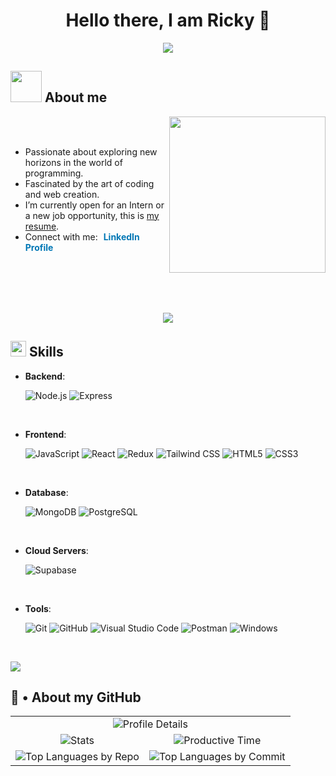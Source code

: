 <!-- Intro  -->
<h1 align="center">Hello there, I am Ricky 👋</h1>

<p align="center">
  <a href="https://github.com/DenverCoder1/readme-typing-svg">
    <img src="https://readme-typing-svg.demolab.com/?lines=I%20am%20a%20Full%20Stack%20Developer&font=Fira%20Code&center=true&width=440&height=45&color=%237a34eb&vCenter=true&pause=1000&size=22" />
  </a>
</p>

## <picture><img src="https://github.com/7oSkaaa/7oSkaaa/blob/main/Images/about_me.gif?raw=true" width="50px"></picture> About me

<picture> <img align="right" src="https://github.com/7oSkaaa/7oSkaaa/blob/main/Images/Right_Side.gif?raw=true" width="250px"></picture>

<br><br>

- Passionate about exploring new horizons in the world of programming.
- Fascinated by the art of coding and web creation.
- I’m currently open for an Intern or a new job opportunity, this is [my resume](https://drive.google.com/file/d/1MnXXoCEqNee1W6tyyIC8EsC71qZSpRN6/view?usp=drive_link).
- Connect with me: <span style="margin-left: 5px;">
  <a href="https://www.linkedin.com/in/wascharapong-phumoon" style="text-decoration: none; color: #0077b5; font-weight: bold;">
    LinkedIn Profile
  </a>
</span>

<br>
<br>
<br>
<br>
<p align="center">

<img src="https://user-images.githubusercontent.com/73097560/115834477-dbab4500-a447-11eb-908a-139a6edaec5c.gif">

## <img src="https://media2.giphy.com/media/QssGEmpkyEOhBCb7e1/giphy.gif?cid=ecf05e47a0n3gi1bfqntqmob8g9aid1oyj2wr3ds3mg700bl&rid=giphy.gif" width="25"><b> Skills</b>

<p align="center">

- **Backend**:

    ![Node.js](https://img.shields.io/badge/Node.js%20-%23339933.svg?style=for-the-badge&logo=node.js&logoColor=white)
    ![Express](https://img.shields.io/badge/Express%20-%23000000.svg?style=for-the-badge&logo=express&logoColor=white)

<br>   
    
- **Frontend**:

   ![JavaScript](https://img.shields.io/badge/JavaScript%20-%23F7DF1E.svg?style=for-the-badge&logo=javascript&logoColor=black)
   ![React](https://img.shields.io/badge/React%20-%2361DAFB.svg?style=for-the-badge&logo=react&logoColor=black)
   ![Redux](https://img.shields.io/badge/Redux%20-%23764ABC.svg?style=for-the-badge&logo=redux&logoColor=white)
   ![Tailwind CSS](https://img.shields.io/badge/Tailwind%20CSS%20-%2306B6D4.svg?style=for-the-badge&logo=tailwind-css&logoColor=white)
   ![HTML5](https://img.shields.io/badge/HTML5%20-%23E34F26.svg?style=for-the-badge&logo=html5&logoColor=white)
   ![CSS3](https://img.shields.io/badge/CSS3%20-%231572B6.svg?style=for-the-badge&logo=css3&logoColor=white)

<br>

- **Database**:

    ![MongoDB](https://img.shields.io/badge/MongoDB%20-%2347A248.svg?style=for-the-badge&logo=mongodb&logoColor=white)
    ![PostgreSQL](https://img.shields.io/badge/PostgreSQL%20-%23336791.svg?style=for-the-badge&logo=postgresql&logoColor=white)
  
<br>

- **Cloud Servers**:

    ![Supabase](https://img.shields.io/badge/Supabase%20-%233ECF8E.svg?style=for-the-badge&logo=supabase&logoColor=white)
    
<br>

- **Tools**:

    ![Git](https://img.shields.io/badge/Git%20-%23F05033.svg?style=for-the-badge&logo=git&logoColor=white)
    ![GitHub](https://img.shields.io/badge/GitHub%20-%23121011.svg?style=for-the-badge&logo=github&logoColor=white)
    ![Visual Studio Code](https://img.shields.io/badge/Visual%20Studio%20Code-0078d7.svg?style=for-the-badge&logo=visual-studio-code&logoColor=white)
    ![Postman](https://img.shields.io/badge/Postman-%23FF6C37.svg?style=for-the-badge&logo=postman&logoColor=white)
    ![Windows](https://img.shields.io/badge/Windows-%230078D6.svg?style=for-the-badge&logo=windows&logoColor=white) 

<br>

</p>

<img src="https://user-images.githubusercontent.com/73097560/115834477-dbab4500-a447-11eb-908a-139a6edaec5c.gif">

## 🐙 • About my GitHub 

<table align="center">
  <tr>
    <td colspan="2" align="center">
      <img src="http://github-profile-summary-cards.vercel.app/api/cards/profile-details?username=Rikuneko&theme=tokyonight" alt="Profile Details" />
    </td>
  </tr>
  <tr>
    <td align="center">
      <img src="http://github-profile-summary-cards.vercel.app/api/cards/stats?username=Rikuneko&theme=tokyonight" alt="Stats" />
    </td>
    <td align="center">
      <img src="http://github-profile-summary-cards.vercel.app/api/cards/productive-time?username=Rikuneko&theme=tokyonight&utcOffset=8" alt="Productive Time" />
    </td>
  </tr>
  <tr>
    <td align="center">
      <img src="http://github-profile-summary-cards.vercel.app/api/cards/repos-per-language?username=Rikuneko&theme=tokyonight" alt="Top Languages by Repo" />
    </td>
    <td align="center">
      <img src="http://github-profile-summary-cards.vercel.app/api/cards/most-commit-language?username=Rikuneko&theme=tokyonight" alt="Top Languages by Commit" />
    </td>
  </tr>
</table>
<br><br>


<br>







